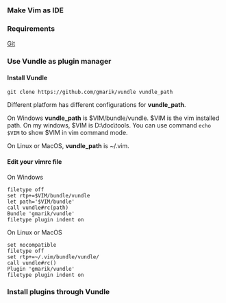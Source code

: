 ### Make Vim as IDE

### Requirements
[Git](http://git-scm.com)

### Use Vundle as plugin manager
#### Install Vundle

```shell
git clone https://github.com/gmarik/vundle vundle_path
```

Different platform has different configurations for **vundle_path**.

On Windows **vundle_path** is $VIM/bundle/vundle. $VIM is the vim installed path. 
On my windows, $VIM is D:\doc\tools. You can use command ```echo $VIM```
to show $VIM in vim command mode.

On Linux or MacOS, **vundle_path** is ~/.vim.

#### Edit your vimrc file
On Windows

``` 
filetype off
set rtp+=$VIM/bundle/vundle
let path='$VIM/bundle'
call vundle#rc(path)
Bundle 'gmarik/vundle'
filetype plugin indent on
``` 

On Linux or MacOS

```
set nocompatible
filetype off
set rtp+=~/.vim/bundle/vundle/
call vundle#rc()
Plugin 'gmarik/vundle'
filetype plugin indent on
```

### Install plugins through Vundle
